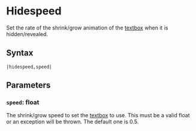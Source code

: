 # Hidespeed

Set the rate of the shrink/grow animation of the [textbox](../Notable%20states.md#textbox) when it is hidden/revealed.

## Syntax

````
|hidespeed,speed|
````

## Parameters

### `speed`: float

The shrink/grow speed to set the [textbox](../Notable%20states.md#textbox) to use. This must be a valid float or an exception will be thrown. The default one is 0.5.
